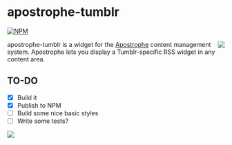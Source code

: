 # apostrophe-tumblr
[![NPM](https://nodei.co/npm/apostrophe-tumblr.png?downloads=true&stars=true)](https://nodei.co/npm/apostrophe-tumblr/)

<a href="http://apostrophenow.org/"><img src="https://raw.github.com/punkave/jquery-bottomless/master/logos/logo-box-madefor.png" align="right" /></a>
apostrophe-tumblr is a widget for the [Apostrophe](http://github.com/punkave/apostrophe) content management system. Apostrophe lets you display a Tumblr-specific RSS widget in any content area.

## TO-DO
- [x] Build it
- [x] Publish to NPM
- [ ] Build some nice basic styles
- [ ] Write some tests?

<a href="http://punkave.com/"><img src="https://raw.github.com/punkave/jquery-bottomless/master/logos/logo-box-builtby.png" /></a>
